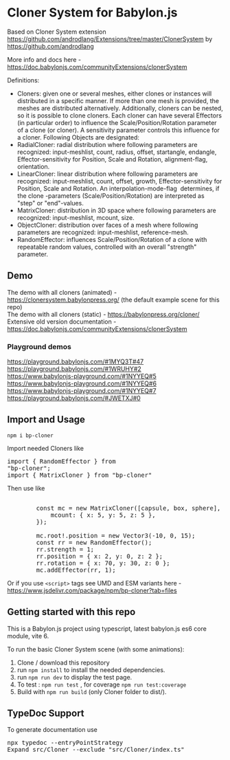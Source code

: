 # Cloner System for Babylon.js

Based on Cloner System extension https://github.com/androdlang/Extensions/tree/master/ClonerSystem by https://github.com/androdlang

More info and docs here - https://doc.babylonjs.com/communityExtensions/clonerSystem

Definitions:

<ul><li>
		Cloners: given one or several meshes, either clones or instances will distributed in a specific manner. If more than one mesh is provided, the meshes are distributed alternatively. Additionally, cloners can be nested, so it is possible to clone cloners. Each cloner can have several Effectors (in particular order) to influence the Scale/Position/Rotation parameter of a clone (or cloner). A sensitivity parameter controls this influence for a cloner. Following Objects are designated:
	</li>
	<li>
		RadialCloner: radial distribution where following parameters are recognized: input-meshlist, count, radius, offset, startangle, endangle, Effector-sensitivity for Position, Scale and Rotation, alignment-flag, orientation.
	</li>
	<li>
		LinearCloner: linear distribution where following parameters are recognized: input-meshlist, count, offset, growth, Effector-sensitivity for Position, Scale and Rotation. An interpolation-mode-flag&nbsp; determines, if the clone -parameters (Scale/Position/Rotation) are interpreted as "step" or "end"-values.
	</li>
	<li>
		MatrixCloner: distribution in 3D space where following parameters are recognized: input-meshlist, mcount, size.
	</li>
	<li>
		ObjectCloner: distribution over faces of a mesh where following parameters are recognized: input-meshlist, reference-mesh.
	</li>
	<li>
		RandomEffector: influences Scale/Position/Rotation of a clone with repeatable random values, controlled with an overall "strength" parameter.
	</li>
</ul>

## Demo

The demo with all cloners (animated) - https://clonersystem.babylonpress.org/ (the default example scene for this repo)<br>
The demo with all cloners (static) - https://babylonpress.org/cloner/<br>
Extensive old version documentation - https://doc.babylonjs.com/communityExtensions/clonerSystem

### Playground demos

https://playground.babylonjs.com/#1MYQ3T#47<br>
https://playground.babylonjs.com/#1WRUHY#2<br>
https://www.babylonjs-playground.com/#1NYYEQ#5<br>
https://www.babylonjs-playground.com/#1NYYEQ#6<br>
https://www.babylonjs-playground.com/#1NYYEQ#7<br>
https://playground.babylonjs.com/#JWETXJ#0<br>

## Import and Usage

`npm i bp-cloner`

Import needed Cloners like <br><pre>import { RandomEffector } from "bp-cloner";<br>import { MatrixCloner } from "bp-cloner"</pre>

Then use like

<pre>

        const mc = new MatrixCloner([capsule, box, sphere], scene, {
            mcount: { x: 5, y: 5, z: 5 },
        });

        mc.root!.position = new Vector3(-10, 0, 15);
		const rr = new RandomEffector();
        rr.strength = 1;
        rr.position = { x: 2, y: 0, z: 2 };
        rr.rotation = { x: 70, y: 30, z: 0 };
        mc.addEffector(rr, 1);</pre>

Or if you use `<script>` tags see UMD and ESM variants here - https://www.jsdelivr.com/package/npm/bp-cloner?tab=files

## Getting started with this repo

This is a Babylon.js project using typescript, latest babylon.js es6 core module, vite 6.

To run the basic Cloner System scene (with some animations):

1. Clone / download this repository
2. run `npm install` to install the needed dependencies.
3. run `npm run dev` to display the test page.
4. To test : `npm run test` , for coverage `npm run test:coverage`
5. Build with `npm run build` (only Cloner folder to dist/).

## TypeDoc Support

To generate documentation use <pre>npx typedoc --entryPointStrategy Expand src/Cloner --exclude "src/Cloner/index.ts"</pre>
